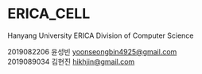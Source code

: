 # ERICA_CELL

Hanyang University ERICA Division of Computer Science

2019082206 윤성빈 yoonseongbin4925@gmail.com  
2019089034 김현진 hikhjin@gmail.com
